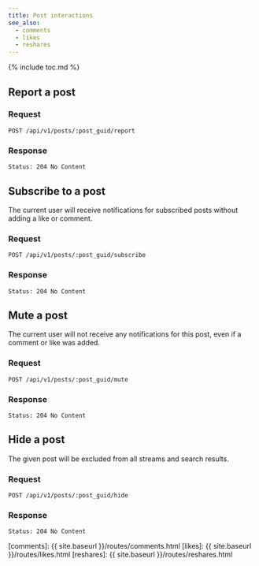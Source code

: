 ```yaml
---
title: Post interactions
see_also:
  - comments
  - likes
  - reshares
---
```


{% include toc.md %}

## Report a post

### Request

~~~
POST /api/v1/posts/:post_guid/report
~~~

### Response

~~~
Status: 204 No Content
~~~

## Subscribe to a post

The current user will receive notifications for subscribed posts without adding a like or comment.

### Request

~~~
POST /api/v1/posts/:post_guid/subscribe
~~~

### Response

~~~
Status: 204 No Content
~~~

## Mute a post

The current user will not receive any notifications for this post, even if a comment or like was added.

### Request

~~~
POST /api/v1/posts/:post_guid/mute
~~~

### Response

~~~
Status: 204 No Content
~~~

## Hide a post

The given post will be excluded from all streams and search results.

### Request

~~~
POST /api/v1/posts/:post_guid/hide
~~~

### Response

~~~
Status: 204 No Content
~~~

[comments]: {{ site.baseurl }}/routes/comments.html
[likes]: {{ site.baseurl }}/routes/likes.html
[reshares]: {{ site.baseurl }}/routes/reshares.html
